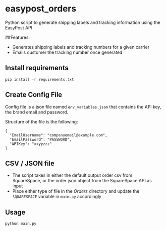 # easypost_orders
Python script to generate shipping labels and tracking information using the EasyPost API

##Features:
* Generates shipping labels and tracking numbers for a given carrier
* Emails customer the tracking number once generated

## Install requirements
`pip install -r requirements.txt`

## Create Config File
Config file is a json file named `env_variables.json` that contains the API key, the brand email and password.  

Structure of the file is the following:
```
{
  "EmailUsername": "companyemail@example.com",
  "EmailPassword": "PASSWORD",
  "APIKey": "xxyyzzz"
}
```

## CSV / JSON file
* The script takes in either the default output order csv from SquareSpace, or the order json object 
from the SquareSpace API as input
* Place either type of file in the *Orders* directory and update the `SQUARESPACE` variable in `main.py` accordingly

## Usage
`python main.py`